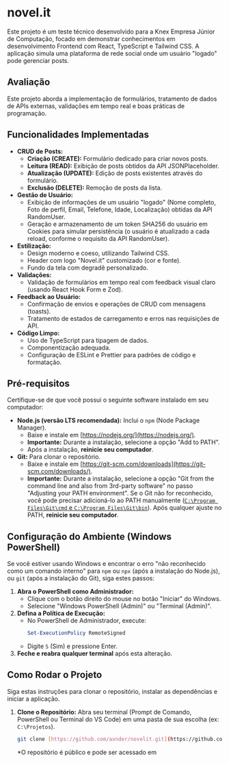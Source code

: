 # novel.it

Este projeto é um teste técnico desenvolvido para a Knex Empresa Júnior de Computação, focado em demonstrar conhecimentos em desenvolvimento Frontend com React, TypeScript e Tailwind CSS. A aplicação simula uma plataforma de rede social onde um usuário "logado" pode gerenciar posts.

## Avaliação

Este projeto aborda a implementação de formulários, tratamento de dados de APIs externas, validações em tempo real e boas práticas de programação.

## Funcionalidades Implementadas

* **CRUD de Posts:**
    * **Criação (CREATE):** Formulário dedicado para criar novos posts.
    * **Leitura (READ):** Exibição de posts obtidos da API JSONPlaceholder.
    * **Atualização (UPDATE):** Edição de posts existentes através do formulário.
    * **Exclusão (DELETE):** Remoção de posts da lista.
* **Gestão de Usuário:**
    * Exibição de informações de um usuário "logado" (Nome completo, Foto de perfil, Email, Telefone, Idade, Localização) obtidas da API RandomUser.
    * Geração e armazenamento de um token SHA256 do usuário em Cookies para simular persistência (o usuário é atualizado a cada reload, conforme o requisito da API RandomUser).
* **Estilização:**
    * Design moderno e coeso, utilizando Tailwind CSS.
    * Header com logo "Novel.it" customizado (cor e fonte).
    * Fundo da tela com degradê personalizado.
* **Validações:**
    * Validação de formulários em tempo real com feedback visual claro (usando React Hook Form e Zod).
* **Feedback ao Usuário:**
    * Confirmação de envios e operações de CRUD com mensagens (toasts).
    * Tratamento de estados de carregamento e erros nas requisições de API.
* **Código Limpo:**
    * Uso de TypeScript para tipagem de dados.
    * Componentização adequada.
    * Configuração de ESLint e Prettier para padrões de código e formatação.

## Pré-requisitos

Certifique-se de que você possui o seguinte software instalado em seu computador:

* **Node.js (versão LTS recomendada):** Inclui o `npm` (Node Package Manager).
    * Baixe e instale em [https://nodejs.org/](https://nodejs.org/).
    * **Importante:** Durante a instalação, selecione a opção "Add to PATH".
    * Após a instalação, **reinicie seu computador**.
* **Git:** Para clonar o repositório.
    * Baixe e instale em [https://git-scm.com/downloads](https://git-scm.com/downloads/).
    * **Importante:** Durante a instalação, selecione a opção "Git from the command line and also from 3rd-party software" no passo "Adjusting your PATH environment". Se o Git não for reconhecido, você pode precisar adicioná-lo ao PATH manualmente ([`C:\Program Files\Git\cmd` e `C:\Program Files\Git\bin`](https://git-scm.com/downloads)). Após qualquer ajuste no PATH, **reinicie seu computador**.

## Configuração do Ambiente (Windows PowerShell)

Se você estiver usando Windows e encontrar o erro "não reconhecido como um comando interno" para `npm` ou `npx` (após a instalação do Node.js), ou `git` (após a instalação do Git), siga estes passos:

1.  **Abra o PowerShell como Administrador:**
    * Clique com o botão direito do mouse no botão "Iniciar" do Windows.
    * Selecione "Windows PowerShell (Admin)" ou "Terminal (Admin)".
2.  **Defina a Política de Execução:**
    * No PowerShell de Administrador, execute:
        ```powershell
        Set-ExecutionPolicy RemoteSigned
        ```
    * Digite `S` (Sim) e pressione Enter.
3.  **Feche e reabra qualquer terminal** após esta alteração.

## Como Rodar o Projeto

Siga estas instruções para clonar o repositório, instalar as dependências e iniciar a aplicação.

1.  **Clone o Repositório:**
    Abra seu terminal (Prompt de Comando, PowerShell ou Terminal do VS Code) em uma pasta de sua escolha (ex: `C:\Projetos`).
    ```bash
    git clone [https://github.com/axnder/novelit.git](https://github.com/axnder/novelit.git)
    ```
    *O repositório é público e pode ser acessado em
